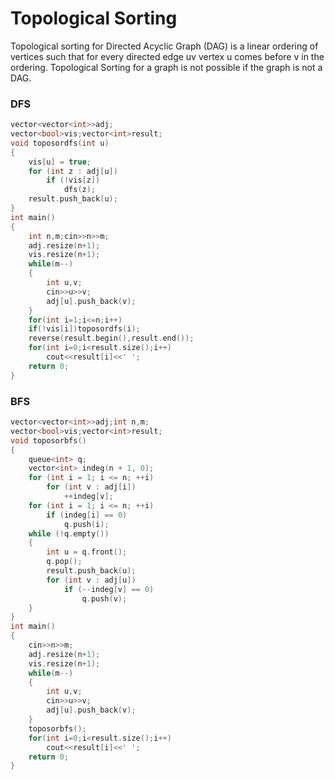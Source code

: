 # Topological Sorting

Topological sorting for Directed Acyclic Graph (DAG) is a linear ordering of vertices such that for every directed edge uv
vertex u comes before v in the ordering. Topological Sorting for a graph is not possible if the graph is not a DAG.

### DFS

```cpp
vector<vector<int>>adj;
vector<bool>vis;vector<int>result;
void toposordfs(int u)
{
    vis[u] = true;
    for (int z : adj[u])
        if (!vis[z])
            dfs(z);
    result.push_back(u);
}
int main()
{
    int n,m;cin>>n>>m;
    adj.resize(n+1);
    vis.resize(n+1);
    while(m--)
    {
        int u,v;
        cin>>u>>v;
        adj[u].push_back(v);
    }
    for(int i=1;i<=n;i++)
    if(!vis[i])toposordfs(i);
    reverse(result.begin(),result.end());
    for(int i=0;i<result.size();i++)
        cout<<result[i]<<' ';
    return 0;
}
```

### BFS

```cpp
vector<vector<int>>adj;int n,m;
vector<bool>vis;vector<int>result;
void toposorbfs()
{
    queue<int> q;
    vector<int> indeg(n + 1, 0);
    for (int i = 1; i <= n; ++i)
        for (int v : adj[i])
            ++indeg[v];
    for (int i = 1; i <= n; ++i)
        if (indeg[i] == 0)
            q.push(i);
    while (!q.empty())
    {
        int u = q.front();
        q.pop();
        result.push_back(u);
        for (int v : adj[u])
            if (--indeg[v] == 0)
                q.push(v);
    }
}
int main()
{
    cin>>n>>m;
    adj.resize(n+1);
    vis.resize(n+1);
    while(m--)
    {
        int u,v;
        cin>>u>>v;
        adj[u].push_back(v);
    }
    toposorbfs();
    for(int i=0;i<result.size();i++)
        cout<<result[i]<<' ';
    return 0;
}
```

